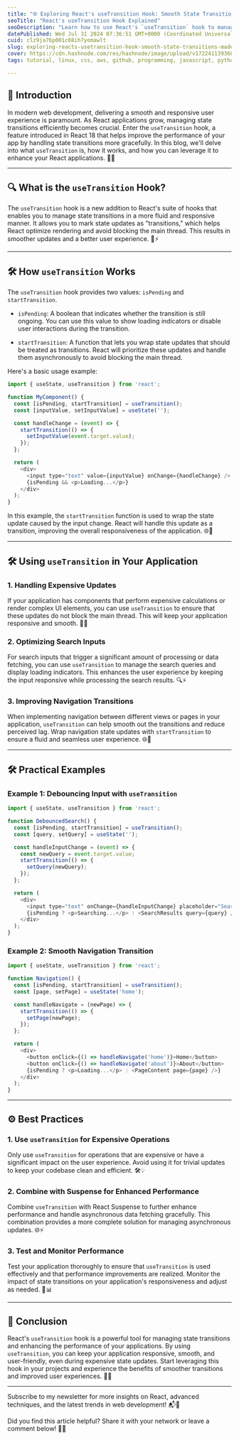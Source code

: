 ```yaml
---
title: "🌐 Exploring React's useTransition Hook: Smooth State Transitions Made Easy"
seoTitle: "React's useTransition Hook Explained"
seoDescription: "Learn how to use React's `useTransition` hook to manage state transitions and improve your application's performance for smoother user experiences"
datePublished: Wed Jul 31 2024 07:36:51 GMT+0000 (Coordinated Universal Time)
cuid: clz9ja76p001c08ih7yomawlt
slug: exploring-reacts-usetransition-hook-smooth-state-transitions-made-easy
cover: https://cdn.hashnode.com/res/hashnode/image/upload/v1722411393609/28f8cd11-229f-4a21-b1e9-aba4647db8a9.png
tags: tutorial, linux, css, aws, github, programming, javascript, python, web-development, nodejs, reactjs, typescript, devops, nextjs, ethereum

---
```


## 🌟 Introduction

In modern web development, delivering a smooth and responsive user experience is paramount. As React applications grow, managing state transitions efficiently becomes crucial. Enter the `useTransition` hook, a feature introduced in React 18 that helps improve the performance of your app by handling state transitions more gracefully. In this blog, we'll delve into what `useTransition` is, how it works, and how you can leverage it to enhance your React applications. 🌟🚀

---

## 🔍 What is the `useTransition` Hook?

The `useTransition` hook is a new addition to React's suite of hooks that enables you to manage state transitions in a more fluid and responsive manner. It allows you to mark state updates as "transitions," which helps React optimize rendering and avoid blocking the main thread. This results in smoother updates and a better user experience. 🧩⚡

---

## 🛠️ How `useTransition` Works

The `useTransition` hook provides two values: `isPending` and `startTransition`.

* `isPending`: A boolean that indicates whether the transition is still ongoing. You can use this value to show loading indicators or disable user interactions during the transition.
    
* `startTransition`: A function that lets you wrap state updates that should be treated as transitions. React will prioritize these updates and handle them asynchronously to avoid blocking the main thread.
    

Here's a basic usage example:

```javascript
import { useState, useTransition } from 'react';

function MyComponent() {
  const [isPending, startTransition] = useTransition();
  const [inputValue, setInputValue] = useState('');

  const handleChange = (event) => {
    startTransition(() => {
      setInputValue(event.target.value);
    });
  };

  return (
    <div>
      <input type="text" value={inputValue} onChange={handleChange} />
      {isPending && <p>Loading...</p>}
    </div>
  );
}
```

In this example, the `startTransition` function is used to wrap the state update caused by the input change. React will handle this update as a transition, improving the overall responsiveness of the application. 🌐🔄

---

## 🛠️ Using `useTransition` in Your Application

### 1\. **Handling Expensive Updates**

If your application has components that perform expensive calculations or render complex UI elements, you can use `useTransition` to ensure that these updates do not block the main thread. This will keep your application responsive and smooth. 🚀🧩

### 2\. **Optimizing Search Inputs**

For search inputs that trigger a significant amount of processing or data fetching, you can use `useTransition` to manage the search queries and display loading indicators. This enhances the user experience by keeping the input responsive while processing the search results. 🔍⚡

### 3\. **Improving Navigation Transitions**

When implementing navigation between different views or pages in your application, `useTransition` can help smooth out the transitions and reduce perceived lag. Wrap navigation state updates with `startTransition` to ensure a fluid and seamless user experience. 🌐🚀

---

## 🛠️ Practical Examples

### Example 1: Debouncing Input with `useTransition`

```javascript
import { useState, useTransition } from 'react';

function DebouncedSearch() {
  const [isPending, startTransition] = useTransition();
  const [query, setQuery] = useState('');

  const handleInputChange = (event) => {
    const newQuery = event.target.value;
    startTransition(() => {
      setQuery(newQuery);
    });
  };

  return (
    <div>
      <input type="text" onChange={handleInputChange} placeholder="Search..." />
      {isPending ? <p>Searching...</p> : <SearchResults query={query} />}
    </div>
  );
}
```

### Example 2: Smooth Navigation Transition

```javascript
import { useState, useTransition } from 'react';

function Navigation() {
  const [isPending, startTransition] = useTransition();
  const [page, setPage] = useState('home');

  const handleNavigate = (newPage) => {
    startTransition(() => {
      setPage(newPage);
    });
  };

  return (
    <div>
      <button onClick={() => handleNavigate('home')}>Home</button>
      <button onClick={() => handleNavigate('about')}>About</button>
      {isPending ? <p>Loading...</p> : <PageContent page={page} />}
    </div>
  );
}
```

---

## ⚙️ Best Practices

### 1\. **Use** `useTransition` for Expensive Operations

Only use `useTransition` for operations that are expensive or have a significant impact on the user experience. Avoid using it for trivial updates to keep your codebase clean and efficient. 🛠️💡

### 2\. **Combine with Suspense for Enhanced Performance**

Combine `useTransition` with React Suspense to further enhance performance and handle asynchronous data fetching gracefully. This combination provides a more complete solution for managing asynchronous updates. 🌐⚡

### 3\. **Test and Monitor Performance**

Test your application thoroughly to ensure that `useTransition` is used effectively and that performance improvements are realized. Monitor the impact of state transitions on your application's responsiveness and adjust as needed. 🧪📊

---

## 🎉 Conclusion

React's `useTransition` hook is a powerful tool for managing state transitions and enhancing the performance of your applications. By using `useTransition`, you can keep your application responsive, smooth, and user-friendly, even during expensive state updates. Start leveraging this hook in your projects and experience the benefits of smoother transitions and improved user experiences. 🌟🚀

---

Subscribe to my newsletter for more insights on React, advanced techniques, and the latest trends in web development! 📬🚀

Did you find this article helpful? Share it with your network or leave a comment below! 🙌💬